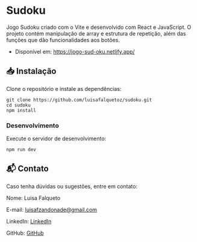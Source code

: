 # Sudoku

Jogo Sudoku criado com o Vite e desenvolvido com React e JavaScript. O projeto contém manipulação de array e estrutura de repetição, além das funções que dão funcionalidades aos botões. 
- Disponível em: https://jogo-sud-oku.netlify.app/

## 📥 Instalação
Clone o repositório e instale as dependências:
```
git clone https://github.com/luisafalquetoz/sudoku.git
cd sudoku
npm install
```

### Desenvolvimento
Execute o servidor de desenvolvimento:
```
npm run dev
```

## 📬 Contato
Caso tenha dúvidas ou sugestões, entre em contato:

Nome: Luisa Falqueto

E-mail: luisafzandonade@gmail.com

LinkedIn: [LinkedIn](https://www.linkedin.com/in/luisa-falqueto/)

GitHub: [GitHub](https://github.com/luisafalquetoz)
